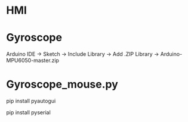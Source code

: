 # HMI
# Gyroscope
  Arduino IDE -> Sketch -> Include Library -> Add .ZIP Library -> Arduino-MPU6050-master.zip
# Gyroscope_mouse.py
  pip install pyautogui

  pip install pyserial
